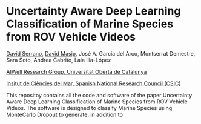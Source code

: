 # Uncertainty Aware Deep Learning Classification of Marine Species from ROV Vehicle Videos

[David Serrano](https://scholar.google.es/citations?user=CWuYYNUAAAAJ&hl=en&oi=sra), [David Masip](https://scholar.google.es/citations?user=eHOqwS8AAAAJ&hl=en&oi=ao), José A. Garcia del Arco, Montserrat Demestre, Sara Soto, Andrea Cabrito, Laia Illa-López

[AIWell Research Group, Universitat Oberta de Catalunya](https://aiwell.uoc.edu/)

[Insitut de Ciències del Mar, Spanish National Research Council (CSIC)](https://icm.csic.es/en)

This repositoy contains all the code and software of the paper Uncertainty Aware Deep Learning Classification of Marine Species from ROV Vehicle Videos. The software is designed to classify Marine Species using MonteCarlo Dropout to generate, in addition to  